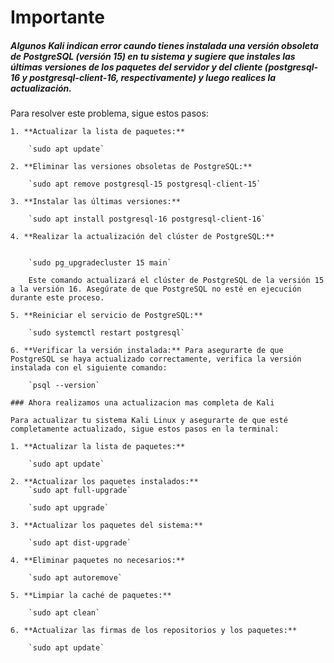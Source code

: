 # Importante
##### Algunos Kali indican error caundo tienes instalada una versión obsoleta de PostgreSQL (versión 15) en tu sistema y sugiere que instales las últimas versiones de los paquetes del servidor y del cliente (postgresql-16 y postgresql-client-16, respectivamente) y luego realices la actualización.

Para resolver este problema, sigue estos pasos:
```
1. **Actualizar la lista de paquetes:**
    
    `sudo apt update`

2. **Eliminar las versiones obsoletas de PostgreSQL:**
    
    `sudo apt remove postgresql-15 postgresql-client-15`
    
3. **Instalar las últimas versiones:**
    
    `sudo apt install postgresql-16 postgresql-client-16`
    
4. **Realizar la actualización del clúster de PostgreSQL:**
    
    
    `sudo pg_upgradecluster 15 main`
    
    Este comando actualizará el clúster de PostgreSQL de la versión 15 a la versión 16. Asegúrate de que PostgreSQL no esté en ejecución durante este proceso.
    
5. **Reiniciar el servicio de PostgreSQL:**
    
    `sudo systemctl restart postgresql`
    
6. **Verificar la versión instalada:** Para asegurarte de que PostgreSQL se haya actualizado correctamente, verifica la versión instalada con el siguiente comando:
    
    `psql --version`

### Ahora realizamos una actualizacion mas completa de Kali

Para actualizar tu sistema Kali Linux y asegurarte de que esté completamente actualizado, sigue estos pasos en la terminal:

1. **Actualizar la lista de paquetes:**
    
    `sudo apt update`
    
2. **Actualizar los paquetes instalados:**
	`sudo apt full-upgrade`
	
    `sudo apt upgrade`
    
3. **Actualizar los paquetes del sistema:**
    
    `sudo apt dist-upgrade`
    
4. **Eliminar paquetes no necesarios:**
    
    `sudo apt autoremove`
    
5. **Limpiar la caché de paquetes:**
    
    `sudo apt clean`
    
6. **Actualizar las firmas de los repositorios y los paquetes:**
    
    `sudo apt update`